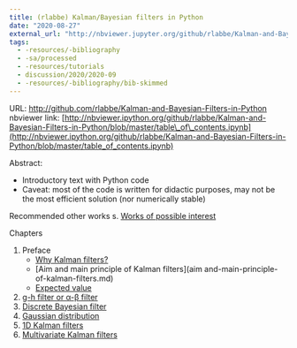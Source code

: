 ```yaml
---
title: (rlabbe) Kalman/Bayesian filters in Python
date: "2020-08-27"
external_url: "http://nbviewer.jupyter.org/github/rlabbe/Kalman-and-Bayesian-Filters-in-Python/blob/master/00-Preface.ipynb"
tags:
  - -resources/-bibliography
  - -sa/processed
  - -resources/tutorials
  - discussion/2020/2020-09
  - -resources/-bibliography/bib-skimmed
---
```


URL: <http://github.com/rlabbe/Kalman-and-Bayesian-Filters-in-Python>
nbviewer link: [http://nbviewer.ipython.org/github/rlabbe/Kalman-and-Bayesian-Filters-in-Python/blob/master/table\_of\_contents.ipynb](http://nbviewer.ipython.org/github/rlabbe/Kalman-and-Bayesian-Filters-in-Python/blob/master/table_of_contents.ipynb)

Abstract:

*   Introductory text with Python code
*   Caveat: most of the code is written for didactic purposes, may not be the most efficient solution (nor numerically stable)

Recommended other works
s. [Works of possible interest](works-of-possible-interest.md)

Chapters

1.  Preface
    *   [Why Kalman filters?](why-kalman-filters_.md)
    *   [Aim and main principle of Kalman filters](aim and-main-principle-of-kalman-filters.md)
    *   [Expected value](expected-value.md)
2.  [g-h filter or α-β filter](g-h-filter-or-α-β-filter.md)
3.  [Discrete Bayesian filter](discrete-bayesian-filter.md)
4.  [Gaussian distribution](gaussian-distribution.md)
5.  [1D Kalman filters](1d-kalman-filters.md)
6.  [Multivariate Kalman filters](multivariate-kalman-filters.md)

